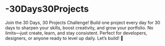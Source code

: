 # -30Days30Projects
Join the 30 Days, 30 Projects Challenge! Build one project every day for 30 days to sharpen your skills, boost creativity, and grow your portfolio. No limits—just create, learn, and stay consistent. Perfect for developers, designers, or anyone ready to level up daily. Let’s build! 🚀
